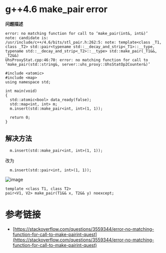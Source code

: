 # g++4.6 make_pair error

**问题描述**
```
error: no matching function for call to ‘make_pair(int&, int&)’
note: candidate is:
/usr/include/c++/4.6/bits/stl_pair.h:262:5: note: template<class _T1, class _T2> std::pair<typename std::__decay_and_strip<_T1>::__type, typename std::__decay_and_strip<_T2>::__type> std::make_pair(_T1&&, _T2&&)
UhsProxyStat.cpp:46:70: error: no matching function for call to ‘make_pair(std::string&, server::uhs_proxy::UhsStatOp2Counter&)’
```

```
#include <atomic>
#include <map>
using namespace std;

int main(void)
{
  std::atomic<bool> data_ready(false);
  std::map<int, int> m;
  m.insert(std::make_pair<int, int>(1, 1));
  
  return 0;
}
```

## 解决方法

```
  m.insert(std::make_pair<int, int>(1, 1));
```
改为
```
  m.insert(std::pair<int, int>(1, 1));
```

![image](https://user-images.githubusercontent.com/17688273/185116320-49d0d30e-3939-48bf-ab39-92591fa91dac.png)

```
template <class T1, class T2>
pair<V1, V2> make_pair(T1&& x, T2&& y) noexcept;
```

# 参考链接

- [https://stackoverflow.com/questions/3559344/error-no-matching-function-for-call-to-make-pairint-quest](https://stackoverflow.com/questions/3559344/error-no-matching-function-for-call-to-make-pairint-quest)
